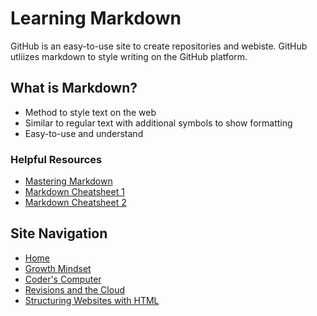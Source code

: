 # Learning Markdown 

GitHub is an easy-to-use site to create repositories and webiste. GitHub utliizes markdown to style writing on the GitHub platform. 

## What is Markdown? 
- Method to style text on the web 
- Similar to regular text with additional symbols to show formatting 
- Easy-to-use and understand 

### Helpful Resources 
- [Mastering Markdown](https://guides.github.com/features/mastering-markdown/)
- [Markdown Cheatsheet 1](https://www.markdownguide.org/cheat-sheet/)
- [Markdown Cheatsheet 2](https://guides.github.com/pdfs/markdown-cheatsheet-online.pdf)


## Site Navigation
- [Home](https://alison-mohr.github.io/learning-journal/)
- [Growth Mindset](https://alison-mohr.github.io/learning-journal/Growth_Mindset.html)
- [Coder's Computer](https://alison-mohr.github.io/learning-journal/Coders_Computer.html) 
- [Revisions and the Cloud](https://alison-mohr.github.io/learning-journal/Revisions.html) 
- [Structuring Websites with HTML](https://alison-mohr.github.io/learning-journal/using_html.html)
